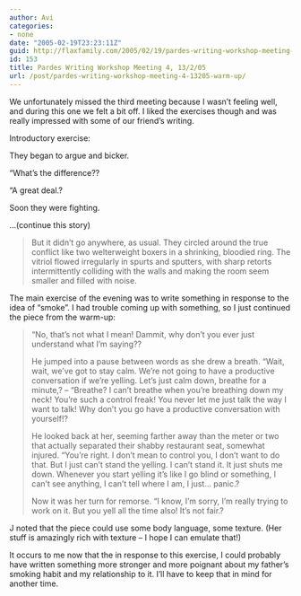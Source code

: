 ```yaml
---
author: Avi
categories:
- none
date: "2005-02-19T23:23:11Z"
guid: http://flaxfamily.com/2005/02/19/pardes-writing-workshop-meeting-4-13205-warm-up/
id: 153
title: Pardes Writing Workshop Meeting 4, 13/2/05
url: /post/pardes-writing-workshop-meeting-4-13205-warm-up/
---
```

We unfortunately missed the third meeting because I wasn&#8217;t feeling well, and during this one we felt a bit off. I liked the exercises though and was really impressed with some of our friend&#8217;s writing.

Introductory exercise:

They began to argue and bicker.
  
“What’s the difference??
  
“A great deal.?
  
Soon they were fighting.

…(continue this story)

> But it didn’t go anywhere, as usual. They circled around the true conflict like two welterweight boxers in a shrinking, bloodied ring. The vitriol flowed irregularly in spurts and sputters, with sharp retorts intermittently colliding with the walls and making the room seem smaller and filled with noise. 

The main exercise of the evening was to write something in response to the idea of &#8220;smoke&#8221;. I had trouble coming up with something, so I just continued the piece from the warm-up:

> “No, that’s not what I mean! Dammit, why don’t you ever just understand what I’m saying??
> 
> He jumped into a pause between words as she drew a breath. “Wait, wait, we’ve got to stay calm. We’re not going to have a productive conversation if we’re yelling. Let’s just calm down, breathe for a minute,? – “Breathe? I can’t breathe when you’re breathing down my neck! You’re such a control freak! You never let me just talk the way I want to talk! Why don’t you go have a productive conversation with yourself!?
> 
> He looked back at her, seeming farther away than the meter or two that actually separated their shabby restaurant seat, somewhat injured. “You’re right. I don’t mean to control you, I don’t want to do that. But I just can’t stand the yelling. I can’t stand it. It just shuts me down. Whenever you start yelling it’s like I go blind or something, I can’t see anything, I can’t tell where I am, I just… panic.?
> 
> Now it was her turn for remorse. “I know, I’m sorry, I’m really trying to work on it. But you yell all the time also! It’s not fair.? 

J noted that the piece could use some body language, some texture. (Her stuff is amazingly rich with texture &#8211; I hope I can emulate that!)

It occurs to me now that the in response to this exercise, I could probably have written something more stronger and more poignant about my father&#8217;s smoking habit and my relationship to it. I&#8217;ll have to keep that in mind for another time.